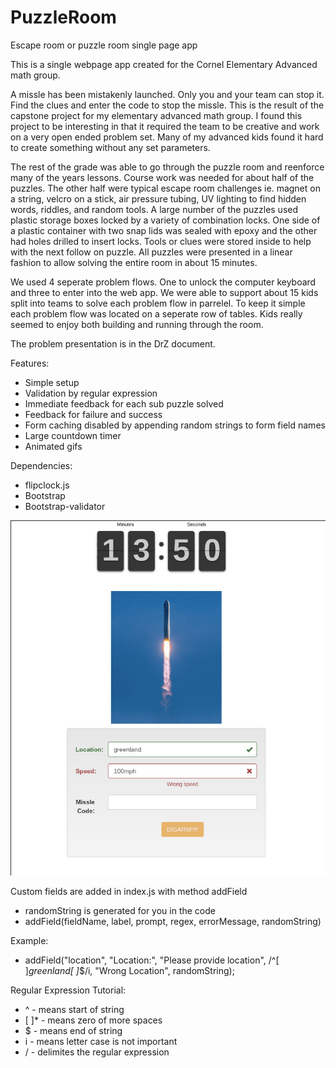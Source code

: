 # PuzzleRoom
Escape room or puzzle room single page app

This is a single webpage app created for the Cornel Elementary Advanced math group.

A missle has been mistakenly launched. Only you and your team can stop it. Find the clues and enter the code to stop the missle. This is the result of the capstone project for my elementary advanced math group. I found this project to be interesting in that it required the team to be creative and work on a very open ended problem set. Many of my advanced kids found it hard to create something without any set parameters. 

The rest of the grade was able to go through the puzzle room and reenforce many of the years lessons. Course work was needed for about half of the puzzles. The other half were typical escape room challenges ie. magnet on a string, velcro on a stick, air pressure tubing, UV lighting to find hidden words, riddles, and random tools. A large number of the puzzles used plastic storage boxes locked by a variety of combination locks. One side of a plastic container with two snap lids was sealed with epoxy and the other had holes drilled to insert locks. Tools or clues were stored inside to help with the next follow on puzzle. All puzzles were presented in a linear fashion to allow solving the entire room in about 15 minutes.

We used 4 seperate problem flows. One to unlock the computer keyboard and three to enter into the web app. We were able to support about 15 kids split into teams to solve each problem flow in parrelel. To keep it simple each problem flow was located on a seperate row of tables. Kids really seemed to enjoy both building and running through the room. 

The problem presentation is in the DrZ document. 

Features:
* Simple setup
* Validation by regular expression
* Immediate feedback for each sub puzzle solved
* Feedback for failure and success
* Form caching disabled by appending random strings to form field names
* Large countdown timer
* Animated gifs

Dependencies:
* flipclock.js
* Bootstrap
* Bootstrap-validator

![Sample Image](images/Sample.jpg "Sample Page")

Custom fields are added in index.js with method addField
*  randomString is generated for you in the code
*  addField(fieldName, label, prompt, regex, errorMessage, randomString)
  
Example:
*  addField("location", "Location:", "Please provide location",
            /^[ ]*greenland[ ]*$/i, "Wrong Location", randomString);
            
Regular Expression Tutorial:
*    ^ - means start of string
*    [ ]* - means zero of more spaces
*    $ - means end of string
*    i - means letter case is not important
*    / - delimites the regular expression
